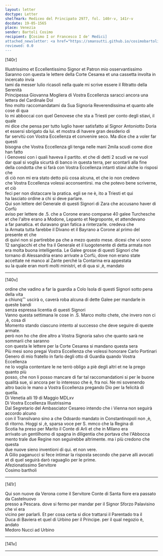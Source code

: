 ```yaml
---
layout: letter
doctype: Letter
shelfmark: Mediceo del Principato 2977, fol. 140r-v, 141r-v
docdate: 19-05-1565
place: Venezia
sender: Bartoli Cosimo
recipient: [Cosimo I or Francesco I de' Medici]
attached_newsletter: <a href="https://smansutti.github.io/cosimobartoli/texts/3079_115/">3079_115</a>
reviewed: 0.0
---
```


[140r]  
  
  
Illustrissimo et Eccellentissimo Signor et Patron mio osservantissimo  
Saranno con questa le lettere della Corte Cesarea et una cassetta involta in incercato invia  
tami da messer Iulio ricasoli nella quale mi scrive essere il Ritratto della Serenità  
Principessa Giovanna Mogliera di Vostra Eccellenza saracci ancora una lettera del Cardinale Dol  
fino molto raccomandatami da Sua Signoria Reverendissima et quanto alle cose di qua  
Io mi abboccai con quel Genovese che sta a Triesti per conto degli stiavi, il quale  
mi dice che pensa per tutto luglio haver satisfatto al Signor Antoniotto Doria  
et essersi sbrigato da lui. et mostra di havere gran desiderio di  
far servitù con Vostra Eccellenza et convenire seco. Ma dice che a voler far questi  
bisogna che Vostra Eccellenza gli tenga nelle mani 2mila scudi come dice han fatto  
i Genovesi con i quali haveva il partito. et che di detti 2 scudi ve ne vuol  
dar qual si voglia sicurtà di banco in questa terra, per scontarli alla fine  
della condotta che si farà con Vostra Eccellenza intanti stiavi alche io risposi che  
di ciò non mi era stato detto più cosa alcuna, et che io non credevo  
che Vostra Eccellenza volessi acconsentirsi. ma che potevo bene scriverne, et ciò  
feci per non distaccare la pratica. egli se ne è, ito a Triesti et qui  
ha lasciato ordine a chi si deve parlare.  
Qui son lettere del Generale di questi Signori di Zara che accusano haver di Corfù  
aviso per lettere de .5. che a Corone erano comparse 40 galee Turchesche  
et che l'altre erano a Modone, Lepanto et Negroponte, et attendevano  
a far panatica. et duravano gran fatica a rinterzarle. credeva che  
la Armata tutta farebbe il Divano et il Bayrano a Corone al primo del presente et che  
di quivi non si partirebbe pa che a mezo questo mese. dicesi che vi sono  
12 sangiacchi et che fra il Generale et il luogotenente di detta armata non  
era molta buona intelligentia. Le Galee grosse di questi Signori che  
tornano di Alessandria erano arrivate a Corfù, dove non erano state  
accettate né manco al Zante perché la Contarina era appestata  
su la quale eran morti molti ministri, et di qua si ,è, mandato  
  
---  

[140v]  
  
  
ordine che vadino a far la guardia a Colo Isola di questi Signori sotto pena della vita  
a chiunq⁀ uscirà o, caverà roba alcuna di dette Galee per mandarle in queste bandi  
senza espressa licentia di questi Signori  
Vanno questa settimana le cose in .S. Marco molto chete, che invero non ci ,è, cosa di  
Momento stando ciascuno intento al successo che deve seguire di queste armate.  
però non ho che dire altro a Vostra Signoria salvo che quanto sarà ne sommarii che saranno  
con questa le lettere per la Corte Cesarea si mandano questa sera  
Più mesi sono pregai Vostra Eccellenza che volessi honorare Carlo Portinari  
Genero di mio fratello in farlo degli otto di Guardia quando Vostra Eccellenza  
ne lo voglia contentare le ne terrò obligo a piè degli altri et ne la prego quanto più  
posso, che non li posso mancare di far tal raccomandationi si per le buone  
qualità sue, sì ancora per lo interesso che è, fra noi. Ne mi sovenendo  
altro bacio le mano a Vostra Eccellenza pregando Dio per la felicità di quella.  
Di Venetia alli 19 di Maggio MDLxv  
Di Vostra Eccellenza Illustrissima  
Dal Segretario del Ambasciator Cesareo intendo che i Vienna non seguirà accordo alcuno  
con il Transilvano sino a che Odoardo mandato in Constantinopoli non ,è,  
di ritorno. Hoggi si ,è, sparsa voce per S. mmco che la Regina di  
Scotia ha preso per Marito il Conte di Arli et che in Milano era  
arrivato un gentilhomo di spagna in diligentia che portava che l'Abbocca  
mento trale due Regine non seguirebbe altrimente. ma i più credono che questa  
due nuove sieno inventioni di qui. et non vere.  
A Gilio paganucci si fece intimar la risposta secondo che parve alli avocati  
et di quel seguirà darò raguaglio per le prime.  
Afezionatissimo Servitore  
Cosimo bartholi  
  
---  

[141r]  
  
  
Qui son nuove da Verona come il Servitore Conte di Santa fiore era passato da Castelnuovo  
presso a Pescara. dove si fermo per mandar per il Signor Sforzo Palavisino che vi era  
vicino per parlarli. Et per cosa certa si dice trattarsi il Parentado tra il  
Duca di Baviera et quel di Urbino per il Principe. per il qual negozio è, andato  
Medoro Nucci ad Urbino  
  
---  

[141v]  
  
  
  
---  

